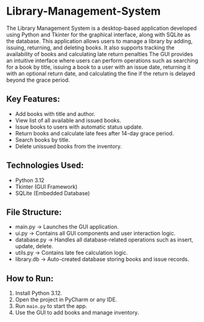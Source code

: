 # Library-Management-System
The Library Management System is a desktop-based application developed using Python and Tkinter for the graphical interface, along with SQLite as the database. This application allows users to manage a library by adding, issuing, returning, and deleting books. It also supports tracking the availability of books and calculating late return penalties
The GUI provides an intuitive interface where users can perform operations such as searching for a book by title, issuing a book to a user with an issue date, returning it with an optional return date, and calculating the fine if the return is delayed beyond the grace period.

Key Features:
-------------
- Add books with title and author.
- View list of all available and issued books.
- Issue books to users with automatic status update.
- Return books and calculate late fees after 14-day grace period.
- Search books by title.
- Delete unissued books from the inventory.

Technologies Used:
------------------
- Python 3.12
- Tkinter (GUI Framework)
- SQLite (Embedded Database)

File Structure:
---------------
- main.py        → Launches the GUI application.
- ui.py          → Contains all GUI components and user interaction logic.
- database.py    → Handles all database-related operations such as insert, update, delete.
- utils.py       → Contains late fee calculation logic.
- library.db     → Auto-created database storing books and issue records.

How to Run:
-----------
1. Install Python 3.12.
2. Open the project in PyCharm or any IDE.
3. Run `main.py` to start the app.
4. Use the GUI to add books and manage inventory.

